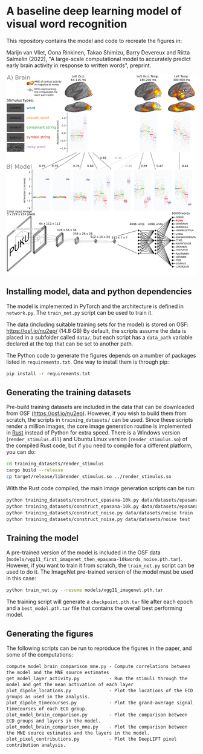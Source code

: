# A baseline deep learning model of visual word recognition

This repository contains the model and code to recreate the figures in:

Marijn van Vliet, Oona Rinkinen, Takao Shimizu, Barry Devereux and Riitta Salmelin (2022), "A large-scale computational model to accurately predict early brain activity in response to written words", preprint.

<img src="figures/results.png" width="800"/>


## Installing model, data and python dependencies

The model is implemented in PyTorch and the architecture is defined in `network.py`. The `train_net.py` script can be used to train it.

The data (including suitable training sets for the model) is stored on OSF: https://osf.io/nu2ep/ (14.8 GB)
By default, the scripts assume the data is placed in a subfolder called `data/`, but each script has a `data_path` variable declared at the top that can be set to another path.

The Python code to generate the figures depends on a number of packages listed in `requirements.txt`. One way to install them is through pip:

```bash
pip install -r requirements.txt
```


## Generating the training datasets

Pre-build training datasets are included in the data that can be downloaded from OSF (https://osf.io/nu2ep).
However, if you wish to build them from scratch, the scripts in `training_datasets/` can be used.
Since these scripts render a million images, the core image generation routine is implemented in [Rust](https://www.rust-lang.org/) instead of Python for extra speed.
There is a Windows version (`render_stimulus.dll`) and Ubuntu Linux version (`render_stimulus.so`) of the compiled Rust code, but if you need to compile for a different platform, you can do:

```bash
cd training_datasets/render_stimulus
cargo build --release
cp target/release/librender_stimulus.so ../render_stimulus.so
```

With the Rust code compiled, the main image generation scripts can be run:

```bash
python training_datasets/construct_epasana-10k.py data/datasets/epasana-10k train
python training_datasets/construct_epasana-10k.py data/datasets/epasana-10k test
python training_datasets/construct_noise.py data/datasets/noise train
python training_datasets/construct_noise.py data/datasets/noise test
```


## Training the model

A pre-trained version of the model is included in the OSF data (`models/vgg11_first_imagenet_then_epasana-10kwords_noise.pth.tar`).
However, if you want to train it from scratch, the `train_net.py` script can be used to do it.
The ImageNet pre-trained version of the model must be used in this case:

```bash
python train_net.py --resume models/vgg11_imagenet.pth.tar
```

The training script will generate a `checkpoint.pth.tar` file after each epoch and a `best_model.pth.tar` file that contains the overall best performing model.


## Generating the figures

The following scripts can be run to reproduce the figures in the paper, and some of the computations:

```
compute_model_brain_comparison_mne.py - Compute correlations between the model and the MNE source estimates
get_model_layer_activity.py           - Run the stimuli through the model and get the mean activation of each layer
plot_dipole_locations.py              - Plot the locations of the ECD groups as used in the analysis.
plot_dipole_timecourses.py            - Plot the grand-average signal timecourses of each ECD group.
plot_model_brain_comparison.py        - Plot the comparison between ECD groups and layers in the model.
plot_model_brain_comparison_mne.py    - Plot the comparison between the MNE source estimates and the layers in the model.
plot_pixel_contributions.py           - Plot the DeepLIFT pixel contribution analysis.
```
